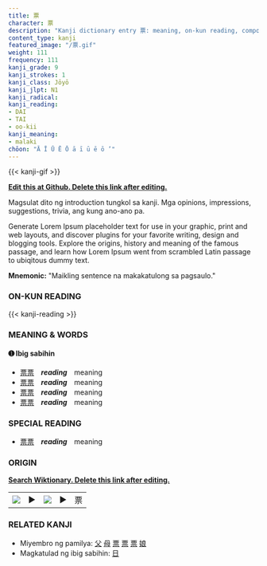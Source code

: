 ```yaml
---
title: 票
character: 票
description: "Kanji dictionary entry 票: meaning, on-kun reading, compounds, origin, related kanji"
content_type: kanji
featured_image: "/票.gif"
weight: 111
frequency: 111
kanji_grade: 9
kanji_strokes: 1
kanji_class: Jōyō
kanji_jlpt: N1
kanji_radical: 
kanji_reading: 
- DAI
- TAI
- oo-kii
kanji_meaning:
- malaki
chōon: "Ā Ī Ū Ē Ō ā ī ū ē ō ’"
---
```

[//]: # (Don't edit the line below. Kanji animated GIF code is automatically generated.)
{{< kanji-gif >}}

[//]: # (Edit below this line.)

**[Edit this at Github. Delete this link after editing.](https://github.com/tim0g/tim/tree/main/content/kanji/票/index.md)**

Magsulat dito ng introduction tungkol sa kanji. Mga opinions, impressions, suggestions, trivia, ang kung ano-ano pa.

Generate Lorem Ipsum placeholder text for use in your graphic, print and web layouts, and discover plugins for your favorite writing, design and blogging tools. Explore the origins, history and meaning of the famous passage, and learn how Lorem Ipsum went from scrambled Latin passage to ubiqitous dummy text.
 
**Mnemonic:** "Maikling sentence na makakatulong sa pagsaulo."

### ON-KUN READING

[//]: # (Don't edit the line below. ON-KUN READING code is automatically generated.)
{{< kanji-reading >}}

### MEANING & WORDS

#### ➊ **Ibig sabihin**
  - [票](../票)[票](../票)　***reading***　meaning
  - [票](../票)[票](../票)　***reading***　meaning
  - [票](../票)[票](../票)　***reading***　meaning
  - [票](../票)[票](../票)　***reading***　meaning

### SPECIAL READING
  - [票](../票)[票](../票)　***reading***　meaning

### ORIGIN

**[Search Wiktionary. Delete this link after editing.](https://wiktionary.org/wiki/票)**
<table class="kanji-table"><tr><td>
<img src="60px-票-bronze.svg.png">
</td><td>▶</td><td>
<img src="60px-票-oracle.svg.png">
</td><td>▶</td>
<td class="kanji-origin">票</td>
</tr></table>

### RELATED KANJI
- Miyembro ng pamilya: [父](../父) [母](../母) [票](../票) [票](../票) [票](../票) [娘](../娘)
- Magkatulad ng ibig sabihin: [日](../日)
